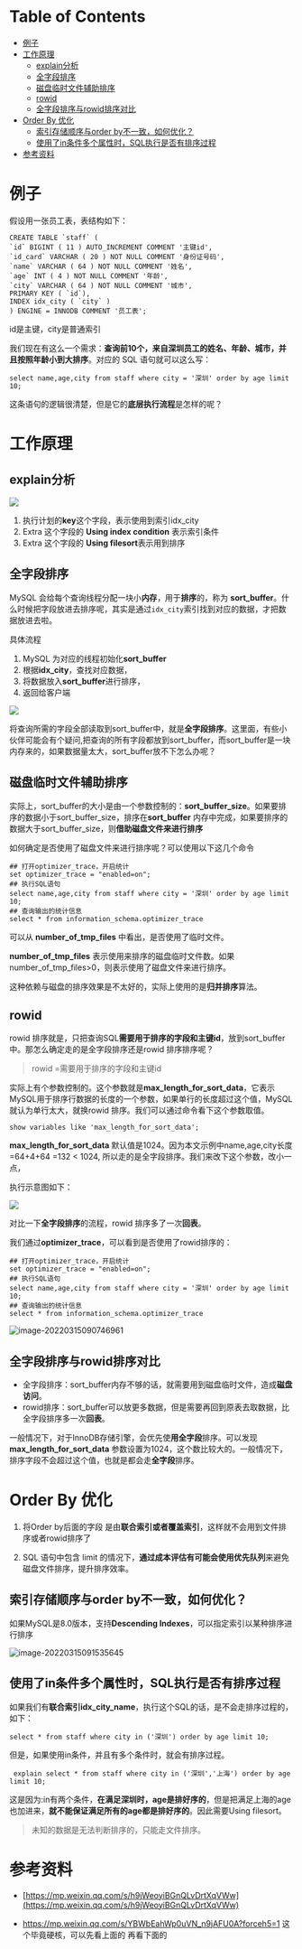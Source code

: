 # Table of Contents

* [例子](#例子)
* [工作原理](#工作原理)
  * [explain分析](#explain分析)
  * [全字段排序](#全字段排序)
  * [磁盘临时文件辅助排序](#磁盘临时文件辅助排序)
  * [rowid](#rowid)
  * [全字段排序与rowid排序对比](#全字段排序与rowid排序对比)
* [Order By 优化](#order-by-优化)
  * [索引存储顺序与order by不一致，如何优化？](#索引存储顺序与order-by不一致如何优化)
  * [使用了in条件多个属性时，SQL执行是否有排序过程](#使用了in条件多个属性时sql执行是否有排序过程)
* [参考资料](#参考资料)






# 例子

假设用一张员工表，表结构如下：

```
CREATE TABLE `staff` (
`id` BIGINT ( 11 ) AUTO_INCREMENT COMMENT '主键id',
`id_card` VARCHAR ( 20 ) NOT NULL COMMENT '身份证号码',
`name` VARCHAR ( 64 ) NOT NULL COMMENT '姓名',
`age` INT ( 4 ) NOT NULL COMMENT '年龄',
`city` VARCHAR ( 64 ) NOT NULL COMMENT '城市',
PRIMARY KEY ( `id`),
INDEX idx_city ( `city` )
) ENGINE = INNODB COMMENT '员工表';
```



id是主键，city是普通索引

我们现在有这么一个需求：**查询前10个，来自深圳员工的姓名、年龄、城市，并且按照年龄小到大排序**。对应的 SQL 语句就可以这么写：

```
select name,age,city from staff where city = '深圳' order by age limit 10;
```

这条语句的逻辑很清楚，但是它的**底层执行流程**是怎样的呢？



# 工作原理

## explain分析

![](.images/下载-1647305586838.png)

1. 执行计划的**key**这个字段，表示使用到索引idx_city
2. Extra 这个字段的 **Using index condition** 表示索引条件
3. Extra 这个字段的 **Using filesort**表示用到排序


## 全字段排序

MySQL 会给每个查询线程分配一块小**内存**，用于**排序**的，称为 **sort_buffer**。什么时候把字段放进去排序呢，其实是通过`idx_city`索引找到对应的数据，才把数据放进去啦。



具体流程

1. MySQL 为对应的线程初始化**sort_buffer**
2. 根据**idx_city**，查找对应数据，
3. 将数据放入**sort_buffer**进行排序，
4. 返回给客户端


![](.images/下载-1647305978515.png)

将查询所需的字段全部读取到sort_buffer中，就是**全字段排序**。这里面，有些小伙伴可能会有个疑问,把查询的所有字段都放到sort_buffer，而sort_buffer是一块内存来的，如果数据量太大，sort_buffer放不下怎么办呢？


## 磁盘临时文件辅助排序

实际上，sort_buffer的大小是由一个参数控制的：**sort_buffer_size**。如果要排序的数据小于sort_buffer_size，排序在**sort_buffer** 内存中完成，如果要排序的数据大于sort_buffer_size，则**借助磁盘文件来进行排序**

如何确定是否使用了磁盘文件来进行排序呢？可以使用以下这几个命令

```
## 打开optimizer_trace，开启统计
set optimizer_trace = "enabled=on";
## 执行SQL语句
select name,age,city from staff where city = '深圳' order by age limit 10;
## 查询输出的统计信息
select * from information_schema.optimizer_trace 
```

可以从 **number_of_tmp_files** 中看出，是否使用了临时文件。

**number_of_tmp_files** 表示使用来排序的磁盘临时文件数。如果number_of_tmp_files>0，则表示使用了磁盘文件来进行排序。



这种依赖与磁盘的排序效果是不太好的，实际上使用的是**归并排序**算法。



## rowid

rowid 排序就是，只把查询SQL**需要用于排序的字段和主键id**，放到sort_buffer中。那怎么确定走的是全字段排序还是rowid 排序排序呢？

> rowid =需要用于排序的字段和主键id

实际上有个参数控制的。这个参数就是**max_length_for_sort_data**，它表示MySQL用于排序行数据的长度的一个参数，如果单行的长度超过这个值，MySQL 就认为单行太大，就换rowid 排序。我们可以通过命令看下这个参数取值。

```
show variables like 'max_length_for_sort_data';
```


**max_length_for_sort_data** 默认值是1024。因为本文示例中name,age,city长度=64+4+64 =132 < 1024, 所以走的是全字段排序。我们来改下这个参数，改小一点，

执行示意图如下：

![](.images/下载-1647306433322.png)


对比一下**全字段排序**的流程，rowid 排序多了一次**回表**。



我们通过**optimizer_trace**，可以看到是否使用了rowid排序的：

```
## 打开optimizer_trace，开启统计
set optimizer_trace = "enabled=on";
## 执行SQL语句
select name,age,city from staff where city = '深圳' order by age limit 10;
## 查询输出的统计信息
select * from information_schema.optimizer_trace 
```



![image-20220315090746961](.images/image-20220315090746961.png)







## 全字段排序与rowid排序对比

- 全字段排序：sort_buffer内存不够的话，就需要用到磁盘临时文件，造成**磁盘访问**。
- rowid排序：sort_buffer可以放更多数据，但是需要再回到原表去取数据，比全字段排序多一次**回表**。

一般情况下，对于InnoDB存储引擎，会优先使**用全字段**排序。可以发现 **max_length_for_sort_data** 参数设置为1024，这个数比较大的。一般情况下，排序字段不会超过这个值，也就是都会走**全字段**排序。



# Order By 优化

1. 将Order by后面的字段 是由**联合索引或者覆盖索引**，这样就不会用到文件排序或者rowid排序了

2. SQL 语句中包含 limit 的情况下，**通过成本评估有可能会使用优先队列**来避免磁盘文件排序，提升排序效率。

   


## 索引存储顺序与order by不一致，如何优化？



如果MySQL是8.0版本，支持**Descending Indexes**，可以指定索引以某种排序进行排序



![image-20220315091535645](.images/image-20220315091535645.png)





## 使用了in条件多个属性时，SQL执行是否有排序过程

如果我们有**联合索引idx_city_name**，执行这个SQL的话，是不会走排序过程的，如下：

```mysql
select * from staff where city in ('深圳') order by age limit 10;
```



但是，如果使用in条件，并且有多个条件时，就会有排序过程。

```mysql
 explain select * from staff where city in ('深圳','上海') order by age limit 10;
```



这是因为:in有两个条件，**在满足深圳时，age是排好序的**，但是把满足上海的age也加进来，**就不能保证满足所有的age都是排好序的**。因此需要Using filesort。

> 未知的数据是无法判断排序的，只能走文件排序。







# 参考资料

+ [https://mp.weixin.qq.com/s/h9jWeoyiBGnQLvDrtXqVWw](https://mp.weixin.qq.com/s/h9jWeoyiBGnQLvDrtXqVWw)

+ https://mp.weixin.qq.com/s/YBWbEahWp0uVN_n9jAFU0A?forceh5=1 这个毕竟硬核，可以先看上面的 再看下面的

  

